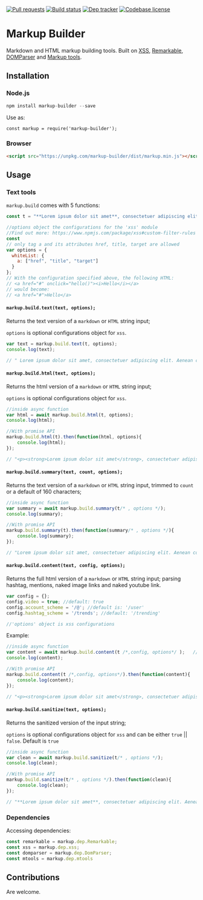 [![Pull requests](https://img.shields.io/badge/PRs-Welcome-brightgreen.svg)](https://github.com/peerquery/markup-builder/pulls)
[![Build status](https://travis-ci.org/peerquery/markup-builder.svg?branch=master)](https://travis-ci.org/peerquery/markup-builder)
[![Dep tracker](https://david-dm.org/peerquery/markup-builder.svg)](https://david-dm.org/peerquery/markup-builder)
[![Codebase license](https://img.shields.io/badge/License-MIT-blue.svg)](https://github.com/peerquery/markup-builder/blob/master/LICENSE)

# Markup Builder
Markdown and HTML markup building tools. Built on [XSS](https://www.npmjs.com/package/xss), [Remarkable](https://www.npmjs.com/package/remarkable), [DOMParser](https://www.npmjs.com/package/dom-parser) and [Markup tools](https://www.npmjs.com/package/markup-tools).

## Installation

### Node.js

```javascript
npm install markup-builder --save
```

Use as:

```
const markup = require('markup-builder');
```

### Browser

```html
<script src="https://unpkg.com/markup-builder/dist/markup.min.js"></script>
```

## Usage

### Text tools
`markup.build` comes with 5 functions:

```javascript
const t = "**Lorem ipsum dolor sit amet**, consectetuer adipiscing elit. Aenean <i>commodo ligula eget</i> dolor. Aenean massa. Cum @sociis natoque #penatibus et magnis dis parturient montes,<script>alert('Quisque rutrum.')</script> nascetur ridiculus mus. Donec quam felis, https://www.youtube.com/watch?v=sO_YEdTcVXc https://travis-ci.org/peerquery/markup-builder";
```

```javascript
//options object the configurations for the 'xss' module
//Find out more: https://www.npmjs.com/package/xss#custom-filter-rules
const 
// only tag a and its attributes href, title, target are allowed
var options = {
  whiteList: {
    a: ["href", "title", "target"]
  }
};
// With the configuration specified above, the following HTML:
// <a href="#" onclick="hello()"><i>Hello</i></a>
// would become:
// <a href="#">Hello</a>

```

#### `markup.build.text(text, options);`
Returns the text version of a `markdown` or `HTML` string input;

`options` is optional configurations object for `xss`.

```javascript
var text = markup.build.text(t, options);
console.log(text);

// " Lorem ipsum dolor sit amet, consectetuer adipiscing elit. Aenean commodo ligula eget dolor. Aenean massa. Cum @sociis natoque #penatibus et magnis dis parturient montes,&lt;script&gt;alert(\'Quisque rutrum.\')&lt;/script&gt; nascetur ridiculus mus. Donec quam felis, https://www.youtube.com/watch?v=sO_YEdTcVXc https://travis-ci.org/peerquery/markup-builder\n "
```

#### `markup.build.html(text, options);`
Returns the html version of a `markdown` or `HTML` string input;

`options` is optional configurations object for `xss`.

```javascript
//inside async function
var html = await markup.build.html(t, options);
console.log(html);

//With promise API
markup.build.html(t).then(function(html, options){
    console.log(html);
});

// "<p><strong>Lorem ipsum dolor sit amet</strong>, consectetuer adipiscing elit. Aenean <i>commodo ligula eget</i> dolor. Aenean massa. Cum @sociis natoque #penatibus et magnis dis parturient montes,&lt;script&gt;alert(\'Quisque rutrum.\')&lt;/script&gt; nascetur ridiculus mus. Donec quam felis, https://www.youtube.com/watch?v=sO_YEdTcVXc https://travis-ci.org/peerquery/markup-builder</p>\n"
```

#### `markup.build.summary(text, count, options);`
Returns the text version of a `markdown` or `HTML` string input, trimmed to `count` or a default of 160 characters;

```javascript
//inside async function
var summary = await markup.build.summary(t/* , options */);
console.log(summary);

//With promise API
markup.build.summary(t).then(function(summary/* , options */){
    console.log(summary);
});

// "Lorem ipsum dolor sit amet, consectetuer adipiscing elit. Aenean commodo ligula eget dolor. Aenean massa. Cum @sociis natoque #penatibus et magnis dis parturien..."
```

#### `markup.build.content(text, config, options);`
Returns the full html version of a `markdown` or `HTML` string input; parsing hashtag, mentions, naked image links and naked youtube link.

```javascript
var config = {};
config.video = true; //default: true
config.account_scheme = '/@'; //default is: '/user'
config.hashtag_scheme = '/trends'; //default: '/trending'

//'options' object is xss configurations
```
Example:
```javascript
//inside async function
var content = await markup.build.content(t /*,config, options*/ );   //with about options object
console.log(content);

//With promise API
markup.build.content(t /*,config, options*/).then(function(content){   //options is optional, using defaults
    console.log(content);
});

// "<p><strong>Lorem ipsum dolor sit amet</strong>, consectetuer adipiscing elit. Aenean <i>commodo ligula eget</i> dolor. Aenean massa. Cum <a target="_blank" href="/user/sociis">@sociis</a> natoque <a target="_blank" href="/trending/penatibus "> #penatibus </a> et magnis dis parturient montes,&lt;script&gt;alert(\'Quisque rutrum.\')&lt;/script&gt; nascetur ridiculus mus. Donec quam felis, <a href="https://www.youtube.com/watch?v=sO_YEdTcVXc">https://www.youtube.com/watch?v=sO_YEdTcVXc</a> <a href="https://travis-ci.org/peerquery/markup-builder">https://travis-ci.org/peerquery/markup-builder</p></a>\n"

```

#### `markup.build.sanitize(text, options);`
Returns the sanitized version of the input string;

`options` is optional configurations object for `xss` and can be either `true` || `false`. Default is `true`

```javascript
//inside async function
var clean = await markup.build.sanitize(t/* , options */);
console.log(clean);

//With promise API
markup.build.sanitize(t/* , options */).then(function(clean){
    console.log(clean);
});

// "**Lorem ipsum dolor sit amet**, consectetuer adipiscing elit. Aenean <i>commodo ligula eget</i> dolor. Aenean massa. Cum @sociis natoque #penatibus et magnis dis parturient montes,&lt;script&gt;alert(\'Quisque rutrum.\')&lt;/script&gt; nascetur ridiculus mus. Donec quam felis, https://www.youtube.com/watch?v=sO_YEdTcVXc https://travis-ci.org/peerquery/markup-builder"
```

### Dependencies

Accessing dependencies:

```javascript
const remarkable = markup.dep.Remarkable;
const xss = markup.dep.xss;
const domparser = markup.dep.DomParser;
const mtools = markup.dep.mtools
```

## Contributions

Are welcome.
